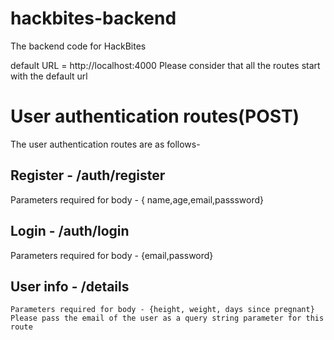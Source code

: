 # hackbites-backend
The backend code for HackBites

default URL = http://localhost:4000
Please consider that all the routes start with the default url

# User authentication routes(POST)

The user authentication routes are as follows-

## Register - /auth/register
 Parameters required for body - { name,age,email,passsword}
 
 ## Login - /auth/login
  Parameters required for body - {email,password}
  
  ## User info - /details
    Parameters required for body - {height, weight, days since pregnant}
    Please pass the email of the user as a query string parameter for this route 
    
    
